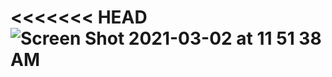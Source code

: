 <<<<<<< HEAD
![Screen Shot 2021-03-02 at 11 51 38 AM](https://user-images.githubusercontent.com/20482109/109687665-76c32500-7b51-11eb-91c8-23ba5727529f.png)
=======

